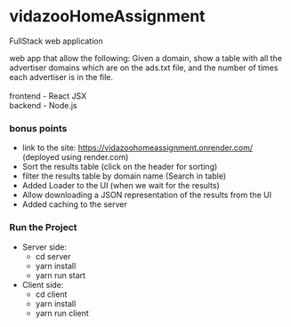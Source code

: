 # vidazooHomeAssignment
FullStack web application </br>

web app that allow the following:
Given a domain, show a table with all the advertiser domains which are on the ads.txt file,
and the number of times each advertiser is in the file.
</br></br>
frontend - React JSX </br>
backend - Node.js

### bonus points
- link to the site: https://vidazoohomeassignment.onrender.com/ (deployed using render.com)
- Sort the results table (click on the header for sorting)
- filter the results table by domain name (Search in table)
- Added Loader to the UI (when we wait for the results)
- Allow downloading a JSON representation of the results from the UI
- Added caching to the server

### Run the Project
- Server side:
  - cd server
  - yarn install
  - yarn run start
- Client side:
  - cd client
  - yarn install
  - yarn run client

